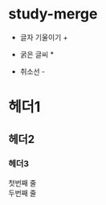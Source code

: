 # study-merge

   + 글자 기울이기 +
   * 굵은 글씨 *
   - 취소선 -
# 헤더1
## 헤더2
### 헤더3
   
   첫번째 줄   
   두번째 줄   
   
